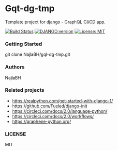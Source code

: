 # Gqt-dg-tmp
Template project for django - GraphQL CI/CD app.

[![Build Status](https://travis-ci.org/NajlaBH/gql-dg-tmp.svg?branch=master)](https://travis-ci.org/NajlaBH/gql-dg-tmp)
[![DJANGO:version](https://img.shields.io/badge/Django-2.2.9-blue.svg)](https://www.djangoproject.com/download) 
[![License: MIT](https://img.shields.io/badge/License-MIT-yellow.svg)](https://opensource.org/licenses/MIT)

### Getting Started
git clone NajlaBH/gql-dg-tmp.git


### Authors 
NajlaBH

### Related projects
* https://realpython.com/get-started-with-django-1/
* https://github.com/Fueled/django-init
* https://circleci.com/docs/2.0/language-python/
* https://circleci.com/docs/2.0/workflows/
* https://graphene-python.org/

### LICENSE
MIT
